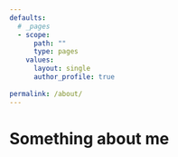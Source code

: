 ```yaml
---
defaults:
  # _pages
  - scope:
      path: ""
      type: pages
    values:
      layout: single
      author_profile: true
      
permalink: /about/
---
```


# Something about me
